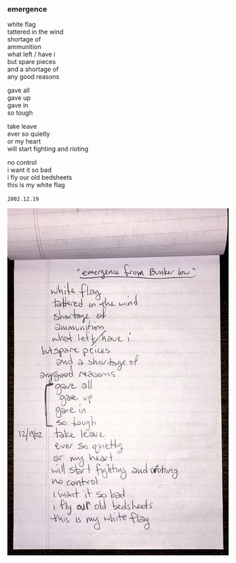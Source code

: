 ### emergence

white flag \
tattered in the wind \
shortage of \
ammunition \
what left / have i \
but spare pieces \
and a shortage of \
any good reasons

gave all \
gave up \
gave in \
so tough

take leave \
ever so quietly \
or my heart \
will start fighting and rioting

no control \
i want it so bad \
i fly our old bedsheets \
this is my white flag

`2002.12.19`

![image](08.emergence.jpg)
